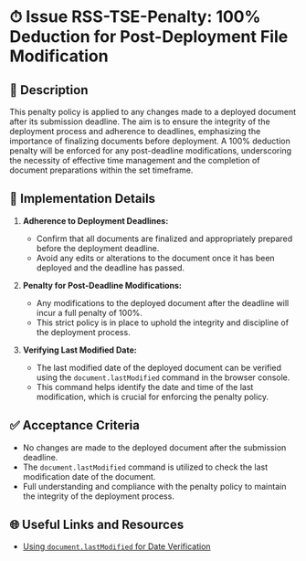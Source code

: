 # ⏱ Issue RSS-TSE-Penalty: 100% Deduction for Post-Deployment File Modification

## 📝 Description

This penalty policy is applied to any changes made to a deployed document after its submission deadline. The aim is to ensure the integrity of the deployment process and adherence to deadlines, emphasizing the importance of finalizing documents before deployment. A 100% deduction penalty will be enforced for any post-deadline modifications, underscoring the necessity of effective time management and the completion of document preparations within the set timeframe.

## 🔨 Implementation Details

1. **Adherence to Deployment Deadlines:**

   - Confirm that all documents are finalized and appropriately prepared before the deployment deadline.
   - Avoid any edits or alterations to the document once it has been deployed and the deadline has passed.

2. **Penalty for Post-Deadline Modifications:**

   - Any modifications to the deployed document after the deadline will incur a full penalty of 100%.
   - This strict policy is in place to uphold the integrity and discipline of the deployment process.

3. **Verifying Last Modified Date:**
   - The last modified date of the deployed document can be verified using the `document.lastModified` command in the browser console.
   - This command helps identify the date and time of the last modification, which is crucial for enforcing the penalty policy.

## ✅ Acceptance Criteria

- No changes are made to the deployed document after the submission deadline.
- The `document.lastModified` command is utilized to check the last modification date of the document.
- Full understanding and compliance with the penalty policy to maintain the integrity of the deployment process.

## 🌐 Useful Links and Resources

- [Using `document.lastModified` for Date Verification](https://developer.mozilla.org/en-US/docs/Web/API/Document/lastModified)
